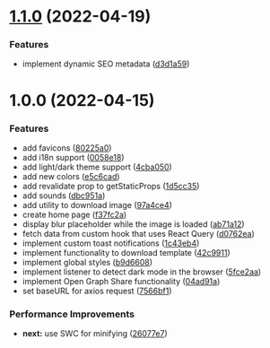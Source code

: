# [1.1.0](https://github.com/fariasmateuss/meme-generator/compare/v1.0.0...v1.1.0) (2022-04-19)


### Features

* implement dynamic SEO metadata ([d3d1a59](https://github.com/fariasmateuss/meme-generator/commit/d3d1a59afb2255d8c1f664a019ad27b45b6f99ef))

# 1.0.0 (2022-04-15)


### Features

* add favicons ([80225a0](https://github.com/fariasmateuss/meme-generator/commit/80225a0ceb66a6a2938cd4c0fa572bc19e5c7413))
* add i18n support ([0058e18](https://github.com/fariasmateuss/meme-generator/commit/0058e18381e59a0920159abf411d94f7a268f099))
* add light/dark theme support ([4cba050](https://github.com/fariasmateuss/meme-generator/commit/4cba050702bc4a5691b3853233bded0134aeb5f2))
* add new colors ([e5c6cad](https://github.com/fariasmateuss/meme-generator/commit/e5c6cad5b0eb6cae713f2c804af2cd15415220b1))
* add revalidate prop to getStaticProps ([1d5cc35](https://github.com/fariasmateuss/meme-generator/commit/1d5cc35a904f9d2ebfcb5734adcb8b10d4016f1d))
* add sounds ([dbc951a](https://github.com/fariasmateuss/meme-generator/commit/dbc951a402be5fa887eb0b909bad3edfdad389b1))
* add utility to download image ([97a4ce4](https://github.com/fariasmateuss/meme-generator/commit/97a4ce49ecd848d61f95ac7044ac40622a948a0a))
* create home page ([f37fc2a](https://github.com/fariasmateuss/meme-generator/commit/f37fc2af24c57df4fa0acb5e60131f555a4e2184))
* display blur placeholder while the image is loaded ([ab71a12](https://github.com/fariasmateuss/meme-generator/commit/ab71a12e321ee2f2044ba57c0e6d2935b5aa77e6))
* fetch data from custom hook that uses React Query ([d0762ea](https://github.com/fariasmateuss/meme-generator/commit/d0762ea7118c610c00bf245b9531153f06c84652))
* implement custom toast notifications ([1c43eb4](https://github.com/fariasmateuss/meme-generator/commit/1c43eb46d789bdb1b5e6fc6965be7b4efdf97867))
* implement functionality to download template ([42c9911](https://github.com/fariasmateuss/meme-generator/commit/42c991184e5ba4297ce87e704fe76f757b083d37))
* implement global styles ([b9d6608](https://github.com/fariasmateuss/meme-generator/commit/b9d6608b745e24b597931d61e40446cb0c30ae32))
* implement listener to detect dark mode in the browser ([5fce2aa](https://github.com/fariasmateuss/meme-generator/commit/5fce2aad45ebafe906a8945fa1e7c9b08d43f769))
* implement Open Graph Share functionality ([04ad91a](https://github.com/fariasmateuss/meme-generator/commit/04ad91abebde2af749fec547217b69d7774f3557))
* set baseURL for axios request ([7566bf1](https://github.com/fariasmateuss/meme-generator/commit/7566bf17d3ace94fe79abbce6dc33f856227f2b1))


### Performance Improvements

* **next:** use SWC for minifying ([26077e7](https://github.com/fariasmateuss/meme-generator/commit/26077e728357d3d8972511f2e485e9c66e8e72c1))
